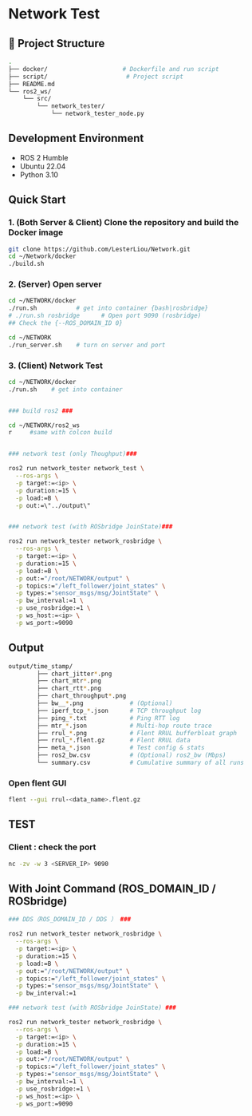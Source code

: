 # Network Test 


## 📁  Project Structure

```bash
.
├── docker/                     # Dockerfile and run script
├── script/                      # Project script
├── README.md
└── ros2_ws/
    └── src/            
        └── network_tester/
            └── network_tester_node.py  
```

## Development Environment
- ROS 2 Humble
- Ubuntu 22.04
- Python 3.10

## Quick Start

### 1. (Both Server & Client) Clone the repository and build the Docker image 
```bash
git clone https://github.com/LesterLiou/Network.git
cd ~/Network/docker
./build.sh 
```
### 2. (Server) Open server
```bash
cd ~/NETWORK/docker
./run.sh           # get into container {bash|rosbridge}
# ./run.sh rosbridge      # Open port 9090 (rosbridge)
## Check the {--ROS_DOMAIN_ID 0}

cd ~/NETWORK
./run_server.sh    # turn on server and port
```
### 3.  (Client) Network Test
```bash
cd ~/NETWORK/docker
./run.sh    # get into container


### build ros2 ###

cd ~/NETWORK/ros2_ws
r     #same with colcon build


### network test (only Thoughput)###

ros2 run network_tester network_test \
  --ros-args \
  -p target:=<ip> \
  -p duration:=15 \
  -p load:=B \
  -p out:=\"../output\"


### network test (with ROSbridge JoinState)###

ros2 run network_tester network_rosbridge \
  --ros-args \
  -p target:=<ip> \
  -p duration:=15 \
  -p load:=B \
  -p out:="/root/NETWORK/output" \
  -p topics:="/left_follower/joint_states" \
  -p types:="sensor_msgs/msg/JointState" \
  -p bw_interval:=1 \
  -p use_rosbridge:=1 \
  -p ws_host:=<ip> \
  -p ws_port:=9090

```
## Output
```bash
output/time_stamp/
        ├── chart_jitter*.png            
        ├── chart_mtr*.png            
        ├── chart_rtt*.png            
        ├── chart_throughput*.png 
        ├── bw__*.png             # (Optional)   
        ├── iperf_tcp_*.json      # TCP throughput log
        ├── ping_*.txt            # Ping RTT log      
        ├── mtr_*.json            # Multi-hop route trace
        ├── rrul_*.png            # Flent RRUL bufferbloat graph
        ├── rrul_*.flent.gz       # Flent RRUL data
        ├── meta_*.json           # Test config & stats
        ├── ros2_bw.csv           # (Optional) ros2_bw (Mbps)  
        └── summary.csv           # Cumulative summary of all runs
```
### Open flent GUI 
```bash
flent --gui rrul-<data_name>.flent.gz
```


## TEST
### Client : check the port
```bash
nc -zv -w 3 <SERVER_IP> 9090
```
## With Joint Command (ROS_DOMAIN_ID / ROSbridge)

```bash
### DDS（ROS_DOMAIN_ID / DDS ） ###

ros2 run network_tester network_rosbridge \
  --ros-args \
  -p target:=<ip> \
  -p duration:=15 \
  -p load:=B \
  -p out:="/root/NETWORK/output" \
  -p topics:="/left_follower/joint_states" \
  -p types:="sensor_msgs/msg/JointState" \
  -p bw_interval:=1

### network test (with ROSbridge JoinState) ###

ros2 run network_tester network_rosbridge \
  --ros-args \
  -p target:=<ip> \
  -p duration:=15 \
  -p load:=B \
  -p out:="/root/NETWORK/output" \
  -p topics:="/left_follower/joint_states" \
  -p types:="sensor_msgs/msg/JointState" \
  -p bw_interval:=1 \
  -p use_rosbridge:=1 \
  -p ws_host:=<ip> \
  -p ws_port:=9090
```

